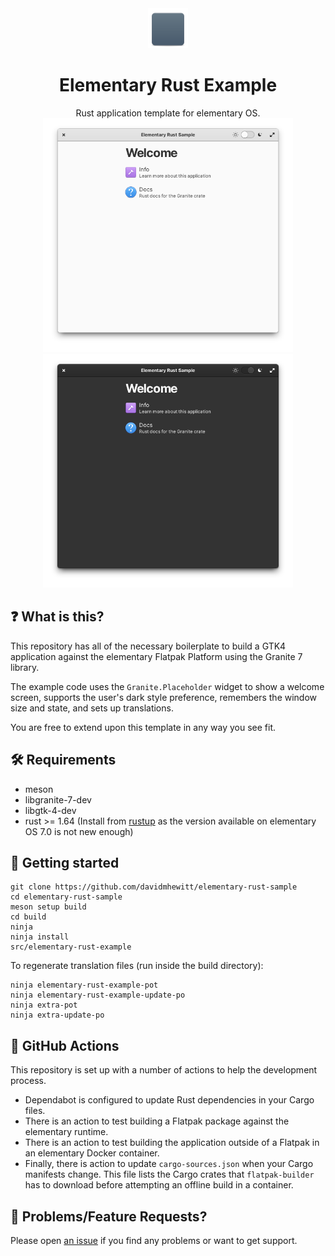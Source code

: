 <div align="center">
  <div align="center">
    <img src="https://raw.githubusercontent.com/davidmhewitt/elementary-rust-example/main/data/icons/hicolor/128.svg" width="64">
  </div>
  <h1 align="center">Elementary Rust Example</h1>
  <div align="center">Rust application template for elementary OS. </div>
</div>

<div align="center">
    <img  src="https://github.com/davidmhewitt/elementary-rust-example/raw/main/data/screenshots/light.png" alt="Screenshot" width="400">
    <img  src="https://github.com/davidmhewitt/elementary-rust-example/raw/main/data/screenshots/dark.png" alt="Screenshot Dark" width="400">
</div>

## ❓ What is this?

This repository has all of the necessary boilerplate to build a GTK4 application against the elementary Flatpak Platform using the Granite 7 library.

The example code uses the `Granite.Placeholder` widget to show a welcome screen, supports the user's dark style preference, remembers the window size and state, and sets up translations.

You are free to extend upon this template in any way you see fit.

## 🛠️ Requirements

* meson
* libgranite-7-dev
* libgtk-4-dev
* rust >= 1.64 (Install from [rustup](https://rustup.rs/) as the version available on elementary OS 7.0 is not new enough)

## 🚀 Getting started

```
git clone https://github.com/davidmhewitt/elementary-rust-sample
cd elementary-rust-sample
meson setup build
cd build
ninja
ninja install
src/elementary-rust-example
```

To regenerate translation files (run inside the build directory):
```
ninja elementary-rust-example-pot
ninja elementary-rust-example-update-po
ninja extra-pot
ninja extra-update-po
```

## 🤖 GitHub Actions

This repository is set up with a number of actions to help the development process.

* Dependabot is configured to update Rust dependencies in your Cargo files.
* There is an action to test building a Flatpak package against the elementary runtime.
* There is an action to test building the application outside of a Flatpak in an elementary Docker container.
* Finally, there is action to update `cargo-sources.json` when your Cargo manifests change. This file lists the Cargo crates that `flatpak-builder` has to download before attempting an offline build in a container.

## 🐞 Problems/Feature Requests?

Please open [an issue](https://github.com/davidmhewitt/elementary-rust-example/issues) if you find any problems or want to get support.

